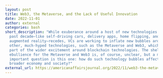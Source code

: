 ```yaml
---
layout: post
title: Web3, the Metaverse, and the Lack of Useful Innovation
date: 2022-11-01
author: external
categories: bash
short_description: "While exuberance around a host of new technologies from the
  past dec­ade—like self-driving cars, delivery apps, home flipping, and
  augmented reality—recedes, VCs are working to inflate new bubbles around
  other, much-hyped technologies, such as the Metaverse and Web3, which is a
  part of the wider excitement around blockchain technologies. The shelf life of
  ebullience for the Metaverse and Web3 is, of course, unclear, but a much more
  important question is this one: how do such technology bubbles affect the
  broader economy and society?"
external_url: https://americanaffairsjournal.org/2022/11/web3-the-metaverse-and-the-lack-of-useful-innovation/
---
```

